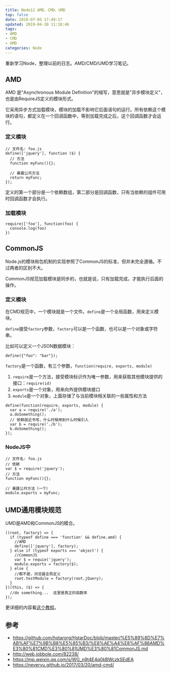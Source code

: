 ```yaml
---
title: Node12 AMD、CMD、UMD
top: false
date: 2018-07-05 17:49:17
updated: 2019-04-30 11:10:46
tags:
- AMD
- CMD
- UMD
categories: Node
---
```


重新学习Node，整理以前的日志。AMD/CMD/UMD学习笔记。

<!-- more -->

## AMD

AMD 是"Asynchronous Module Definition"的缩写，意思就是"异步模块定义"，也是由RequireJS定义的模块形式。

它采用异步方式加载模块，模块的加载不影响它后面语句的运行。所有依赖这个模块的语句，都定义在一个回调函数中，等到加载完成之后，这个回调函数才会运行。

### 定义模块

```JS
// 文件名: foo.js
define(['jquery'], function ($) {
  // 方法
  function myFunc(){};
 
  // 暴露公共方法
  return myFunc;
});
```
定义的第一个部分是一个依赖数组，第二部分是回调函数，只有当依赖的组件可用时回调函数才会执行。

### 加载模块

```JS
require(['foo'], function(foo) {
  console.log(foo)
})
```

## CommonJS

Node.js的模块和包机制的实现参照了CommonJS的标准，但并未完全遵循。不过两者的区别不大。

CommonJS规范加载模块是同步的，也就是说，只有加载完成，才能执行后面的操作。

### 定义模块

在CMD规范中，一个模块就是一个文件。`define`是一个全局函数，用来定义模块。

`define`接受`factory`参数，`factory`可以是一个函数，也可以是一个对象或字符串。

比如可以定义一个JSON数据模块：

```
define({"foo": "bar"});
```
`factory`是一个函数，有三个参数，`function(require, exports, module)`

1. `require`是一个方法，接受模块标识作为唯一参数，用来获取其他模块提供的接口：`require(id)`
2. `exports`是一个对象，用来向外提供模块接口
3. `module`是一个对象，上面存储了与当前模块相关联的一些属性和方法

```JS
define(function(require, exports, module) {
  var a = require('./a');
  a.doSomething();
  // 依赖就近书写，什么时候用到什么时候引入
  var b = require('./b');
  b.doSomething();
});
```
### NodeJS中

```JS
// 文件名: foo.js
// 依赖
var $ = require('jquery');
// 方法
function myFunc(){};
 
// 暴露公共方法（一个）
module.exports = myFunc;
```
## UMD通用模块规范

UMD是AMD和CommonJS的糅合。

```JS
((root, factory) => {
  if (typeof define === 'function' && define.amd) {
    //AMD
    define(['jquery'], factory);
  } else if (typeof exports === 'object') {
    //CommonJS
    var $ = requie('jquery');
    module.exports = factory($);
  } else {
    //都不是，浏览器全局定义
    root.testModule = factory(root.jQuery);
  }
})(this, ($) => {
  //do something...  这里是真正的函数体
});
```

更详细的内容看[这个教程](http://javascript.ruanyifeng.com/tool/requirejs.html#toc3)。


## 参考
- https://github.com/hstarorg/HstarDoc/blob/master/%E5%89%8D%E7%AB%AF%E7%9B%B8%E5%85%B3/%E8%AE%A4%E8%AF%86AMD%E3%80%81CMD%E3%80%81UMD%E3%80%81CommonJS.md
- http://web.jobbole.com/82238/
- https://mp.weixin.qq.com/s/WG_n9t4E4q0kBWczkSEdEA
- https://neveryu.github.io/2017/03/20/amd-cmd/
